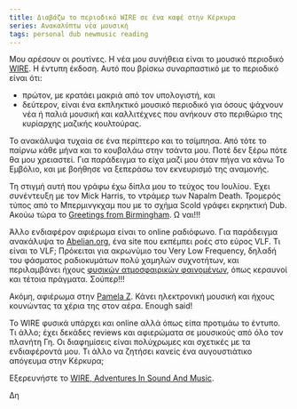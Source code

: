 ```yaml
---
title: Διαβάζω το περιοδικό WIRE σε ένα καφέ στην Κέρκυρα
series: Ανακαλύπτω νέα μουσική
tags: personal dub newmusic reading
---
```


Μου αρέσουν οι ρουτίνες. Η νέα μου συνήθεια είναι το μουσικό περιοδικό [WIRE](https://www.thewire.co.uk/home/). Η έντυπη έκδοση.
Αυτό που βρίσκω συναρπαστικό με το περιοδικό είναι ότι: 

<!--more-->

- πρώτον, με κρατάει μακριά από τον υπολογιστή, και 
- δεύτερον, είναι ένα εκπληκτικό μουσικό περιοδικό για όσους ψάχνουν νέα ή παλιά μουσική και καλλιτέχνες που ανήκουν στο περιθώριο της κυρίαρχης μαζικής κουλτούρας.

Το ανακάλυψα τυχαία σε ένα περίπτερο και το τσίμπησα. Από τότε το παίρνω κάθε μήνα και το κουβαλάω στην τσάντα μου. Ποτέ δεν ξέρω πότε θα μου χρειαστεί.
Για παράδειγμα το είχα μαζί μου όταν πήγα να κάνω Το Εμβόλιο, και με βοήθησε να ξεπεράσω τον εκνευρισμό της αναμονής.

Τη στιγμή αυτή που γράφω έχω δίπλα μου το τεύχος του Ιουλίου. Έχει συνέντευξη με τον Mick Harris, το ντράμερ των Napalm Death. Τρομερός τύπος από το Μπερμινγκχαμ που με το σχήμα Scold γράφει εκρηκτική Dub. Ακούω τώρα το [Greetings from Birmingham](https://www.youtube.com/watch?v=vSUOJXcSxpg). Ω ναι!!! 

Άλλο ενδιαφέρον αφιέρωμα είναι το online ραδιόφωνο. Για παράδειγμα ανακάλυψα το [Abelian.org](//abelian.org), ένα site που εκπέμπει ροές στο εύρος VLF. Τι είναι το VLF; Πρόκειται για ακρωνύμιο του Very Low Frequency, δηλαδή του φάσματος ραδιοκυμάτων πολύ χαμηλών συχνοτήτων, και περιλαμβάνει ήχους [φυσικών ατμοσφαιρικών φαινομένων](http://www.vlf.it/davegallery/PMD90509UNFvlfw1.mp3), όπως κεραυνοί και τέτοια πράγματα. Σούπερ!!!

Ακόμη, αφιέρωμα στην [Pamela Z](https://pamela-z.bandcamp.com/album/a-secret-code). Κάνει ηλεκτρονική μουσική και ήχους κουνώντας τα χέρια της στον αέρα. Enough said!

Το WIRE φυσικά υπάρχει και online αλλά όπως είπα προτιμάω το έντυπο. Τι άλλο; έχει δεκάδες reviews και αφιερώματα σε μουσικούς από όλο τον πλανήτη Γη. Οι διαφημίσεις είναι πολύχρωμες και σχετικές με τα ενδιαφέροντά μου. Τι άλλο να ζητήσει κανείς ένα αυγουστιάτικο απόγευμα στην Κέρκυρα;

Εξερευνήστε το [WIRE, Adventures In Sound And Music](https://www.thewire.co.uk/home/).

Δη

